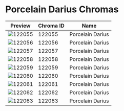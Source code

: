 # Porcelain Darius Chromas

| Preview | Chroma ID | Name |
|---------|-----------|------|
| ![122055](https://raw.communitydragon.org/latest/plugins/rcp-be-lol-game-data/global/default/v1/champion-chroma-images/122/122055.png) | 122055 | Porcelain Darius |
| ![122056](https://raw.communitydragon.org/latest/plugins/rcp-be-lol-game-data/global/default/v1/champion-chroma-images/122/122056.png) | 122056 | Porcelain Darius |
| ![122057](https://raw.communitydragon.org/latest/plugins/rcp-be-lol-game-data/global/default/v1/champion-chroma-images/122/122057.png) | 122057 | Porcelain Darius |
| ![122058](https://raw.communitydragon.org/latest/plugins/rcp-be-lol-game-data/global/default/v1/champion-chroma-images/122/122058.png) | 122058 | Porcelain Darius |
| ![122059](https://raw.communitydragon.org/latest/plugins/rcp-be-lol-game-data/global/default/v1/champion-chroma-images/122/122059.png) | 122059 | Porcelain Darius |
| ![122060](https://raw.communitydragon.org/latest/plugins/rcp-be-lol-game-data/global/default/v1/champion-chroma-images/122/122060.png) | 122060 | Porcelain Darius |
| ![122061](https://raw.communitydragon.org/latest/plugins/rcp-be-lol-game-data/global/default/v1/champion-chroma-images/122/122061.png) | 122061 | Porcelain Darius |
| ![122062](https://raw.communitydragon.org/latest/plugins/rcp-be-lol-game-data/global/default/v1/champion-chroma-images/122/122062.png) | 122062 | Porcelain Darius |
| ![122063](https://raw.communitydragon.org/latest/plugins/rcp-be-lol-game-data/global/default/v1/champion-chroma-images/122/122063.png) | 122063 | Porcelain Darius |
